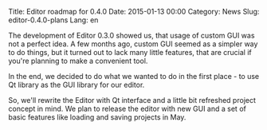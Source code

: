 Title: Editor roadmap for 0.4.0
Date: 2015-01-13 00:00
Category: News
Slug: editor-0.4.0-plans
Lang: en

The development of Editor 0.3.0 showed us, that usage of custom GUI was not a perfect idea. A few months ago, custom GUI seemed as a simpler way to do things, but it turned out to lack many little features, that are crucial if you're planning to make a convenient tool.

In the end, we decided to do what we wanted to do in the first place - to use Qt library as the GUI library for our editor.

So, we'll rewrite the Editor with Qt interface and a little bit refreshed project concept in mind. We plan to release the editor with new GUI and a set of basic features like loading and saving projects in May.

